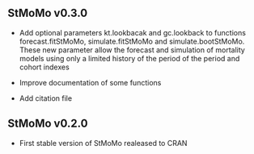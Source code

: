 StMoMo v0.3.0
----------------------------------------------------------------
* Add optional parameters kt.lookbacak and gc.lookback to 
  functions forecast.fitStMoMo, simulate.fitStMoMo and 
  simulate.bootStMoMo. These new parameter allow the forecast
  and simulation of mortality models using only a limited history
  of the period of the period and cohort indexes
  
* Improve documentation of some functions
  
* Add citation file


StMoMo v0.2.0
----------------------------------------------------------------

* First stable version of StMoMo realeased to CRAN